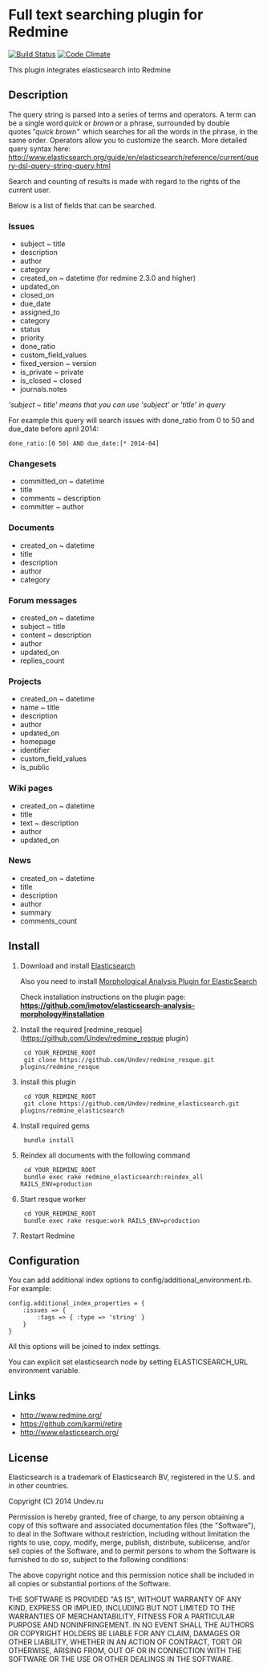 # Full text searching plugin for Redmine

[![Build Status](https://travis-ci.org/Undev/redmine_elasticsearch.png?branch=master)](https://travis-ci.org/Undev/redmine_elasticsearch)
[![Code Climate](https://codeclimate.com/github/Undev/redmine_elasticsearch.png)](https://codeclimate.com/github/Undev/redmine_elasticsearch)

This plugin integrates elasticsearch into Redmine

## Description

The query string is parsed into a series of terms and operators.
A term can be a single word *quick* or *brown* or a phrase, surrounded by double quotes *"quick brown"* 
which searches for all the words in the phrase, in the same order.
Operators allow you to customize the search. More detailed query syntax here: http://www.elasticsearch.org/guide/en/elasticsearch/reference/current/query-dsl-query-string-query.html

Search and counting of results is made with regard to the rights of the current user.

Below is a list of fields that can be searched.

### Issues

* subject ~ title
* description
* author
* category
* created_on ~ datetime (for redmine 2.3.0 and higher)
* updated_on
* closed_on
* due_date
* assigned_to
* category
* status
* priority
* done_ratio
* custom_field_values
* fixed_version ~ version
* is_private ~ private
* is_closed ~ closed
* journals.notes

*'subject ~ title' means that you can use 'subject' or 'title' in query*

For example this query will search issues with done_ratio from 0 to 50 and due_date before april 2014:

    done_ratio:[0 50] AND due_date:[* 2014-04]

### Changesets

* committed_on ~ datetime
* title
* comments ~ description
* committer ~ author

### Documents

* created_on ~ datetime
* title
* description
* author
* category

### Forum messages

* created_on ~ datetime
* subject ~ title
* content ~ description
* author
* updated_on
* replies_count

### Projects

* created_on ~ datetime
* name ~ title
* description
* author
* updated_on
* homepage
* identifier
* custom_field_values
* is_public

### Wiki pages

* created_on ~ datetime
* title
* text ~ description
* author
* updated_on

### News

* created_on ~ datetime
* title
* description
* author
* summary
* comments_count

## Install

1. Download and install [Elasticsearch](http://www.elasticsearch.org/overview/elkdownloads/)

    Also you need to install [Morphological Analysis Plugin for ElasticSearch](https://github.com/imotov/elasticsearch-analysis-morphology)

    Check installation instructions on the plugin page:
    **https://github.com/imotov/elasticsearch-analysis-morphology#installation**

2. Install the required [redmine_resque](https://github.com/Undev/redmine_resque plugin)

        cd YOUR_REDMINE_ROOT
        git clone https://github.com/Undev/redmine_resque.git plugins/redmine_resque

3. Install this plugin

        cd YOUR_REDMINE_ROOT
        git clone https://github.com/Undev/redmine_elasticsearch.git plugins/redmine_elasticsearch

4. Install required gems

        bundle install

5. Reindex all documents with the following command

        cd YOUR_REDMINE_ROOT
        bundle exec rake redmine_elasticsearch:reindex_all RAILS_ENV=production

6. Start resque worker

        cd YOUR_REDMINE_ROOT
        bundle exec rake resque:work RAILS_ENV=production

7. Restart Redmine

## Configuration

You can add additional index options to config/additional_environment.rb.
For example:

    config.additional_index_properties = {
        :issues => {
            :tags => { :type => 'string' }
        }
    }

All this options will be joined to index settings.

You can explicit set elasticsearch node by setting ELASTICSEARCH_URL environment variable.

## Links

- http://www.redmine.org/
- https://github.com/karmi/retire
- http://www.elasticsearch.org/

## License

Elasticsearch is a trademark of Elasticsearch BV, registered in the U.S. and in other countries.

Copyright (C) 2014 Undev.ru

Permission is hereby granted, free of charge, to any person obtaining a copy of this software and associated documentation files (the "Software"), to deal in the Software without restriction, including without limitation the rights to use, copy, modify, merge, publish, distribute, sublicense, and/or sell copies of the Software, and to permit persons to whom the Software is furnished to do so, subject to the following conditions:

The above copyright notice and this permission notice shall be included in all copies or substantial portions of the Software.

THE SOFTWARE IS PROVIDED "AS IS", WITHOUT WARRANTY OF ANY KIND, EXPRESS OR IMPLIED, INCLUDING BUT NOT LIMITED TO THE WARRANTIES OF MERCHANTABILITY, FITNESS FOR A PARTICULAR PURPOSE AND NONINFRINGEMENT. IN NO EVENT SHALL THE AUTHORS OR COPYRIGHT HOLDERS BE LIABLE FOR ANY CLAIM, DAMAGES OR OTHER LIABILITY, WHETHER IN AN ACTION OF CONTRACT, TORT OR OTHERWISE, ARISING FROM, OUT OF OR IN CONNECTION WITH THE SOFTWARE OR THE USE OR OTHER DEALINGS IN THE SOFTWARE.
